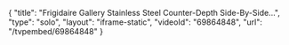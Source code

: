 {
    "title": "Frigidaire Gallery Stainless Steel Counter-Depth Side-By-Side...",
    "type": "solo",
    "layout": "iframe-static",
    "videoId": "69864848",
    "url": "\/tvpembed\/69864848"
}